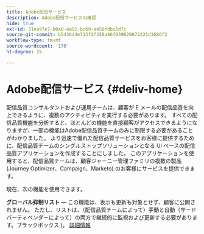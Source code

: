 ```yaml
---
title: Adobe配信サービス
description: Adobe配信サービスの確認
hide: true
exl-id: 31ea97e7-b0a0-4a92-bc69-a458fdbc1d7c
source-git-commit: b5436d4e713f2f358a86f039820072225d1686f2
workflow-type: tm+mt
source-wordcount: '170'
ht-degree: 1%

---
```


# Adobe配信サービス {#deliv-home}

配信品質コンサルタントおよび運用チームは、顧客が E メールの配信品質を向上できるように、複数のアクティビティを実行する必要があります。 すべての配信品質機能を分析すると、ほとんどの機能を直接顧客がアクセスできるようになりますが、一部の機能はAdobe配信品質チームのみに制限する必要があることがわかりました。 より迅速で優れた配信品質サービスをお客様に提供するために、配信品質チームのシングルストップソリューションとなる UI ベースの配信品質アプリケーションを作成することにしました。 このアプリケーションを使用すると、配信品質チームは、顧客ジャーニー管理ファミリの複数の製品 (Journey Optimizer、Campaign、Marketo) のお客様にサービスを提供できます。

現在、次の機能を使用できます。

**グローバル抑制リスト**  — この機能は、表示も更新も対象とせず、顧客に公開されません。 ただし、リストは、（配信品質チームによって）手動と自動（サードパーティベンダーによって）の両方で継続的に監視および更新する必要があります。ブラックボックス )。 [詳細情報](global-suppression-list.md)
